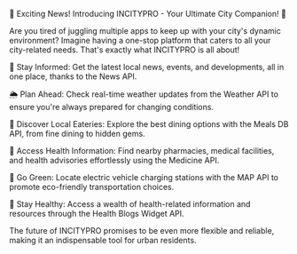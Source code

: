 🌆 Exciting News! Introducing INCITYPRO - Your Ultimate City Companion! 🌆

Are you tired of juggling multiple apps to keep up with your city's dynamic environment? Imagine having a one-stop platform that caters to all your city-related needs. That's exactly what INCITYPRO is all about!

📰 Stay Informed: Get the latest local news, events, and developments, all in one place, thanks to the News API.

🌦️ Plan Ahead: Check real-time weather updates from the Weather API to ensure you're always prepared for changing conditions.

🍔 Discover Local Eateries: Explore the best dining options with the Meals DB API, from fine dining to hidden gems.

💊 Access Health Information: Find nearby pharmacies, medical facilities, and health advisories effortlessly using the Medicine API.

🔌 Go Green: Locate electric vehicle charging stations with the MAP API to promote eco-friendly transportation choices.

🏥 Stay Healthy: Access a wealth of health-related information and resources through the Health Blogs Widget API.

The future of INCITYPRO promises to be even more flexible and reliable, making it an indispensable tool for urban residents.
